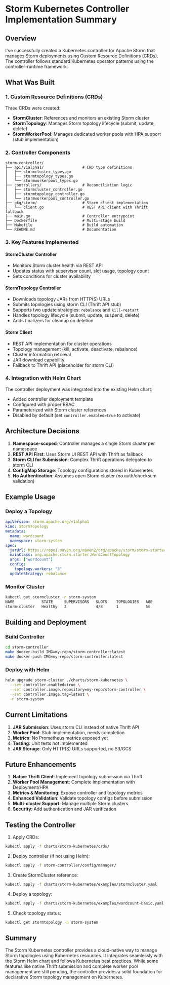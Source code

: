 # Storm Kubernetes Controller Implementation Summary

## Overview

I've successfully created a Kubernetes controller for Apache Storm that manages Storm deployments using Custom Resource Definitions (CRDs). The controller follows standard Kubernetes operator patterns using the controller-runtime framework.

## What Was Built

### 1. Custom Resource Definitions (CRDs)

Three CRDs were created:

- **StormCluster**: References and monitors an existing Storm cluster
- **StormTopology**: Manages Storm topology lifecycle (submit, update, delete)
- **StormWorkerPool**: Manages dedicated worker pools with HPA support (stub implementation)

### 2. Controller Components

```
storm-controller/
├── api/v1alpha1/                 # CRD type definitions
│   ├── stormcluster_types.go
│   ├── stormtopology_types.go
│   └── stormworkerpool_types.go
├── controllers/                  # Reconciliation logic
│   ├── stormcluster_controller.go
│   ├── stormtopology_controller.go
│   └── stormworkerpool_controller.go
├── pkg/storm/                    # Storm client implementation
│   └── client.go                 # REST API client with Thrift fallback
├── main.go                       # Controller entrypoint
├── Dockerfile                    # Multi-stage build
├── Makefile                      # Build automation
└── README.md                     # Documentation
```

### 3. Key Features Implemented

#### StormCluster Controller
- Monitors Storm cluster health via REST API
- Updates status with supervisor count, slot usage, topology count
- Sets conditions for cluster availability

#### StormTopology Controller
- Downloads topology JARs from HTTP(S) URLs
- Submits topologies using storm CLI (Thrift API stub)
- Supports two update strategies: `rebalance` and `kill-restart`
- Handles topology lifecycle (submit, update, suspend, delete)
- Adds finalizers for cleanup on deletion

#### Storm Client
- REST API implementation for cluster operations
- Topology management (kill, activate, deactivate, rebalance)
- Cluster information retrieval
- JAR download capability
- Fallback to Thrift API (placeholder for storm CLI)

### 4. Integration with Helm Chart

The controller deployment was integrated into the existing Helm chart:
- Added controller deployment template
- Configured with proper RBAC
- Parameterized with Storm cluster references
- Disabled by default (set `controller.enabled=true` to activate)

## Architecture Decisions

1. **Namespace-scoped**: Controller manages a single Storm cluster per namespace
2. **REST API First**: Uses Storm UI REST API with Thrift as fallback
3. **Storm CLI for Submission**: Complex Thrift operations delegated to storm CLI
4. **ConfigMap Storage**: Topology configurations stored in Kubernetes
5. **No Authentication**: Assumes open Storm cluster (no auth/checksum validation)

## Example Usage

### Deploy a Topology

```yaml
apiVersion: storm.apache.org/v1alpha1
kind: StormTopology
metadata:
  name: wordcount
  namespace: storm-system
spec:
  jarUrl: https://repo1.maven.org/maven2/org/apache/storm/storm-starter/2.4.0/storm-starter-2.4.0.jar
  mainClass: org.apache.storm.starter.WordCountTopology
  args: ["wordcount"]
  config:
    topology.workers: "3"
  updateStrategy: rebalance
```

### Monitor Cluster

```bash
kubectl get stormcluster -n storm-system
NAME            STATE     SUPERVISORS   SLOTS    TOPOLOGIES   AGE
storm-cluster   Healthy   2             4/8      1            5m
```

## Building and Deployment

### Build Controller

```bash
cd storm-controller
make docker-build IMG=my-repo/storm-controller:latest
make docker-push IMG=my-repo/storm-controller:latest
```

### Deploy with Helm

```bash
helm upgrade storm-cluster ./charts/storm-kubernetes \
  --set controller.enabled=true \
  --set controller.image.repository=my-repo/storm-controller \
  --set controller.image.tag=latest \
  -n storm-system
```

## Current Limitations

1. **JAR Submission**: Uses storm CLI instead of native Thrift API
2. **Worker Pool**: Stub implementation, needs completion
3. **Metrics**: No Prometheus metrics exposed yet
4. **Testing**: Unit tests not implemented
5. **JAR Storage**: Only HTTP(S) URLs supported, no S3/GCS

## Future Enhancements

1. **Native Thrift Client**: Implement topology submission via Thrift
2. **Worker Pool Management**: Complete implementation with Deployment/HPA
3. **Metrics & Monitoring**: Expose controller and topology metrics
4. **Enhanced Validation**: Validate topology configs before submission
5. **Multi-cluster Support**: Manage multiple Storm clusters
6. **Security**: Add authentication and JAR verification

## Testing the Controller

1. Apply CRDs:
```bash
kubectl apply -f charts/storm-kubernetes/crds/
```

2. Deploy controller (if not using Helm):
```bash
kubectl apply -f storm-controller/config/manager/
```

3. Create StormCluster reference:
```bash
kubectl apply -f charts/storm-kubernetes/examples/stormcluster.yaml
```

4. Deploy a topology:
```bash
kubectl apply -f charts/storm-kubernetes/examples/wordcount-basic.yaml
```

5. Check topology status:
```bash
kubectl get stormtopology -n storm-system
```

## Summary

The Storm Kubernetes controller provides a cloud-native way to manage Storm topologies using Kubernetes resources. It integrates seamlessly with the Storm Helm chart and follows Kubernetes best practices. While some features like native Thrift submission and complete worker pool management are still pending, the controller provides a solid foundation for declarative Storm topology management on Kubernetes.
